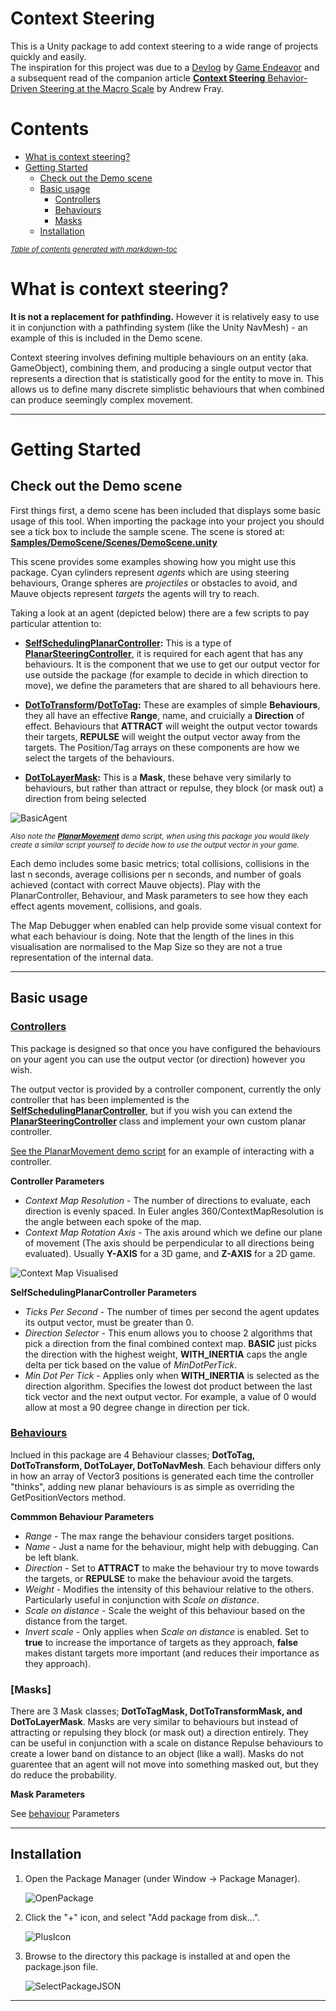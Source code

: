 # Context Steering

This is a Unity package to add context steering to a wide range of projects quickly and easily.  
The inspiration for this project was due to a [Devlog](https://www.youtube.com/watch?v=6BrZryMz-ac) by [Game Endeavor](https://www.youtube.com/channel/UCLweX1UtQjRjj7rs_0XQ2Eg) and a subsequent read of the companion article [**Context Steering** Behavior-Driven Steering at the Macro Scale](http://www.gameaipro.com/GameAIPro2/GameAIPro2_Chapter18_Context_Steering_Behavior-Driven_Steering_at_the_Macro_Scale.pdf) by Andrew Fray.

# Contents
- [What is context steering?](#what-is-context-steering-)
- [Getting Started](#getting-started)
  * [Check out the Demo scene](#check-out-the-demo-scene)
  * [Basic usage](#basic-usage)
    + [Controllers](#controllers)
    + [Behaviours](#behaviours)
    + [Masks](#masks)
  * [Installation](#installation)

<small><i><a href='http://ecotrust-canada.github.io/markdown-toc/'>Table of contents generated with markdown-toc</a></i></small>


# What is context steering?

**It is not a replacement for pathfinding.** However it is relatively easy to use it in conjunction with a pathfinding system (like the Unity NavMesh) - an example of this is included in the Demo scene.

Context steering involves defining multiple behaviours on an entity (aka. GameObject), combining them, and producing a single output vector that represents a direction that is statistically good for the entity to move in. This allows us to define many discrete simplistic behaviours that when combined can produce seemingly complex movement.

---

# Getting Started

## Check out the Demo scene

First things first, a demo scene has been included that displays some basic usage of this tool. When importing the package into your project you should see a tick box to include the sample scene. The scene is stored at: [**Samples/DemoScene/Scenes/DemoScene.unity**](https://github.com/friedforfun/ContextSteering/blob/master/Samples/DemoScene/Scenes/DemoScene.unity)

This scene provides some examples showing how you might use this package. Cyan cylinders represent *agents* which are using steering behaviours, Orange spheres are *projectiles* or obstacles to avoid, and Mauve objects represent *targets* the agents will try to reach.

Taking a look at an agent (depicted below) there are a few scripts to pay particular attention to: 

- **[SelfSchedulingPlanarController](https://github.com/friedforfun/ContextSteering/blob/master/Runtime/PlanarMovement/Controllers/SelfSchedulingPlanarController.cs):** This is a type of **[PlanarSteeringController](https://github.com/friedforfun/ContextSteering/blob/master/Runtime/PlanarMovement/PlanarSteeringBehaviour.cs)**, it is required for each agent that has any behaviours. It is the component that we use to get our output vector for use outside the package (for example to decide in which direction to move),  we define the parameters that are shared to all behaviours here.

- **[DotToTransform](https://github.com/friedforfun/ContextSteering/blob/master/Runtime/PlanarMovement/Behaviours/DotToTransform.cs)/[DotToTag](https://github.com/friedforfun/ContextSteering/blob/master/Runtime/PlanarMovement/Behaviours/DotToTag.cs):** These are examples of simple **Behaviours**, they all have an effective **Range**, name, and cruicially a **Direction** of effect. Behaviours that **ATTRACT** will weight the output vector towards their targets, **REPULSE** will weight the output vector away from the targets. The Position/Tag arrays on these components are how we select the targets of the behaviours.

- **[DotToLayerMask](https://github.com/friedforfun/ContextSteering/blob/master/Runtime/PlanarMovement/Masks/DotToLayerMask.cs):** This is a **Mask**, these behave very similarly to behaviours, but rather than attract or repulse, they block (or mask out) a direction from being selected

![BasicAgent](Documentation~/images/DemoGuide/BasicAgent.png)

<small>*Also note the **[PlanarMovement](https://github.com/friedforfun/ContextSteering/blob/master/Samples/DemoScene/Scripts/Agent/PlanarMovement.cs)** demo script, when using this package you would likely create a similar script yourself to decide how to use the output vector in your game.*</small>

Each demo includes some basic metrics; total collisions, collisions in the last n seconds, average collisions per n seconds, and number of goals achieved (contact with correct Mauve objects). Play with the PlanarController, Behaviour, and Mask parameters to see how they each effect agents movement, collisions, and goals.

The Map Debugger when enabled can help provide some visual context for what each behaviour is doing. Note that the length of the lines in this visualisation are normalised to the Map Size so they are not a true representation of the internal data.

---

## Basic usage

### [Controllers](https://github.com/friedforfun/ContextSteering/tree/master/Runtime/PlanarMovement/Controllers)

This package is designed so that once you have configured the behaviours on your agent you can use the output vector (or direction) however you wish.   

The output vector is provided by a controller component, currently the only controller that has been implemented is the [**SelfSchedulingPlanarController**](https://github.com/friedforfun/ContextSteering/blob/master/Runtime/PlanarMovement/Controllers/SelfSchedulingPlanarController.cs), but if you wish you can extend the [**PlanarSteeringController**](https://github.com/friedforfun/ContextSteering/blob/master/Runtime/PlanarMovement/PlanarSteeringController.cs) class and implement your own custom planar controller.  

[See the PlanarMovement demo script](https://github.com/friedforfun/ContextSteering/blob/master/Samples/DemoScene/Scripts/Agent/PlanarMovement.cs) for an example of interacting with a controller.  

**Controller Parameters**
- *Context Map Resolution* - The number of directions to evaluate, each direction is evenly spaced. In Euler angles 360/ContextMapResolution is the angle between each spoke of the map.
- *Context Map Rotation Axis* - The axis around which we define our plane of movement (The axis should be perpendicular to all directions being evaluated). Usually **Y-AXIS** for a 3D game, and **Z-AXIS** for a 2D game.

![Context Map Visualised](Documentation~/images/DemoGuide/ContextMapVis.png)

**SelfSchedulingPlanarController Parameters**
- *Ticks Per Second* - The number of times per second the agent updates its output vector, must be greater than 0.
- *Direction Selector* - This enum allows you to choose 2 algorithms that pick a direction from the final combined context map. **BASIC** just picks the direction with the highest weight, **WITH_INERTIA** caps the angle delta per tick based on the value of *MinDotPerTick*.
- *Min Dot Per Tick* - Applies only when **WITH_INERTIA** is selected as the direction algorithm. Specifies the lowest dot product between the last tick vector and the next output vector. For example, a value of 0 would allow at most a 90 degree change in direction per tick.

### [Behaviours](https://github.com/friedforfun/ContextSteering/tree/master/Runtime/PlanarMovement/Behaviours)

Inclued in this package are 4 Behaviour classes; **DotToTag, DotToTransform, DotToLayer, DotToNavMesh**. Each behaviour differs only in how an array of Vector3 positions is generated each time the controller "thinks", adding new planar behaviours is as simple as overriding the GetPositionVectors method.

**Commmon Behaviour Parameters**
- *Range* - The max range the behaviour considers target positions.
- *Name* - Just a name for the behaviour, might help with debugging. Can be left blank.
- *Direction* - Set to **ATTRACT** to make the behaviour try to move towards the targets, or **REPULSE** to make the behaviour avoid the targets. 
- *Weight* - Modifies the intensity of this behaviour relative to the others. Particularly useful in conjunction with *Scale on distance*.
- *Scale on distance* - Scale the weight of this behaviour based on the distance from the target.
- *Invert scale* - Only applies when *Scale on distance* is enabled. Set to **true** to increase the importance of targets as they approach, **false** makes distant targets more important (and reduces their importance as they approach).


### [Masks]

There are 3 Mask classes; **DotToTagMask, DotToTransformMask, and DotToLayerMask**. Masks are very similar to behaviours but instead of attracting or repulsing they block (or mask out) a direction entirely. They can be useful in conjunction with a scale on distance Repulse behaviours to create a lower band on distance to an object (like a wall). Masks do not guarentee that an agent will not move into something masked out, but they do reduce the probability.

**Mask Parameters**

See [behaviour](#behaviours) Parameters

---

## Installation
1. Open the Package Manager (under Window -> Package Manager).  

    ![OpenPackage](Documentation~/images/Installation/openpackagemanager.png)  

2. Click the "+" icon, and select "Add package from disk...".  

    ![PlusIcon](Documentation~/images/Installation/addpackagefromdisk.png)  

3. Browse to the directory this package is installed at and open the package.json file.  

    ![SelectPackageJSON](Documentation~/images/Installation/SelectPackageJson.png)

---